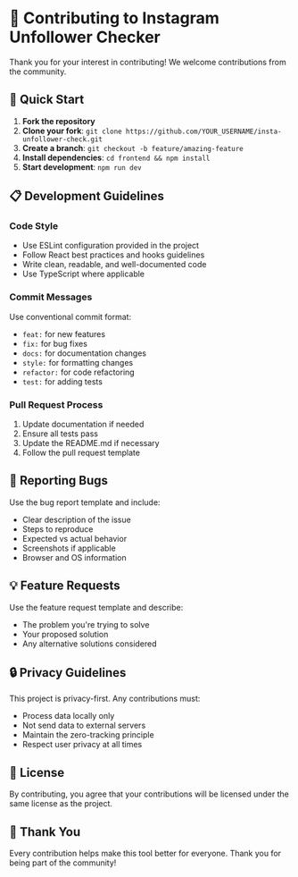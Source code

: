 # 🤝 Contributing to Instagram Unfollower Checker

Thank you for your interest in contributing! We welcome contributions from the community.

## 🚀 Quick Start

1. **Fork the repository**
2. **Clone your fork**: `git clone https://github.com/YOUR_USERNAME/insta-unfollower-check.git`
3. **Create a branch**: `git checkout -b feature/amazing-feature`
4. **Install dependencies**: `cd frontend && npm install`
5. **Start development**: `npm run dev`

## 📋 Development Guidelines

### Code Style
- Use ESLint configuration provided in the project
- Follow React best practices and hooks guidelines
- Write clean, readable, and well-documented code
- Use TypeScript where applicable

### Commit Messages
Use conventional commit format:
- `feat:` for new features
- `fix:` for bug fixes
- `docs:` for documentation changes
- `style:` for formatting changes
- `refactor:` for code refactoring
- `test:` for adding tests

### Pull Request Process
1. Update documentation if needed
2. Ensure all tests pass
3. Update the README.md if necessary
4. Follow the pull request template

## 🐛 Reporting Bugs

Use the bug report template and include:
- Clear description of the issue
- Steps to reproduce
- Expected vs actual behavior
- Screenshots if applicable
- Browser and OS information

## 💡 Feature Requests

Use the feature request template and describe:
- The problem you're trying to solve
- Your proposed solution
- Any alternative solutions considered

## 🔒 Privacy Guidelines

This project is privacy-first. Any contributions must:
- Process data locally only
- Not send data to external servers
- Maintain the zero-tracking principle
- Respect user privacy at all times

## 📝 License

By contributing, you agree that your contributions will be licensed under the same license as the project.

## 🙏 Thank You

Every contribution helps make this tool better for everyone. Thank you for being part of the community!
